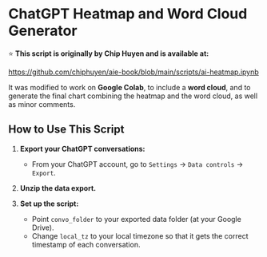 # ChatGPT Heatmap and Word Cloud Generator

⭐ **This script is originally by Chip Huyen and is available at:**

https://github.com/chiphuyen/aie-book/blob/main/scripts/ai-heatmap.ipynb

It was modified to work on **Google Colab**, to include a **word cloud**, and to generate the final chart combining the heatmap and the word cloud, as well as minor comments.

## How to Use This Script

1. **Export your ChatGPT conversations:**
   - From your ChatGPT account, go to `Settings` -> `Data controls` -> `Export`.
   
2. **Unzip the data export.**

3. **Set up the script:**
   - Point `convo_folder` to your exported data folder (at your Google Drive).
   - Change `local_tz` to your local timezone so that it gets the correct timestamp of each conversation.

